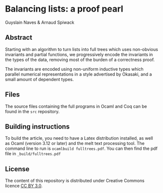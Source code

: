 Balancing lists: a proof pearl
==============================

Guyslain Naves & Arnaud Spiwack

Abstract
--------

Starting with an algorithm to turn lists into full trees which uses non-obvious invariants and partial functions, we progressively encode the invariants in the types of the data, removing most of the burden of a correctness proof.

The invariants are encoded using non-uniform inductive types which parallel numerical representations in a style advertised by Okasaki, and a small amount of dependent types.


Files
-----

The source files containing the full programs in Ocaml and Coq can be found in the `src` repository.


Building instructions
---------------------

To build the article, you need to have a Latex distribution installed, as well as Ocaml (version 3.12 or later) and the melt text processing tool. The command line to run is `ocamlbuild fulltrees.pdf`. You can then find the pdf file in `_build/fulltrees.pdf`

License
-------

The content of this repository is distributed under Creative Commons licence [CC BY 3.0](http://creativecommons.org/licenses/by/3.0/).
